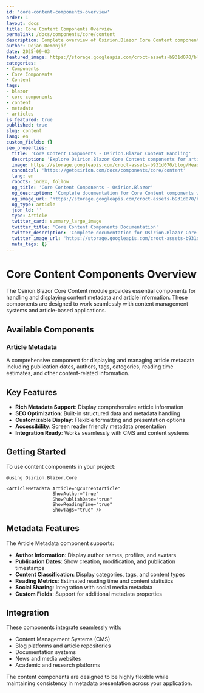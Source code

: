 ```yaml
---
id: 'core-content-components-overview'
order: 1
layout: docs
title: Core Content Components Overview
permalink: /docs/components/core/content
description: Complete overview of Osirion.Blazor Core Content components including article metadata handling for content-rich applications.
author: Dejan Demonjić
date: 2025-09-03
featured_image: https://storage.googleapis.com/croct-assets-b931d070/blog/Headless_CMS_within_the_React_framework_3_1_da922d2562/Headless_CMS_within_the_React_framework_3_1_da922d2562.png
categories:
- Components
- Core Components
- Content
tags:
- blazor
- core-components
- content
- metadata
- articles
is_featured: true
published: true
slug: content
lang: en
custom_fields: {}
seo_properties:
  title: 'Core Content Components - Osirion.Blazor Content Handling'
  description: 'Explore Osirion.Blazor Core Content components for article metadata and content management features.'
  image: https://storage.googleapis.com/croct-assets-b931d070/blog/Headless_CMS_within_the_React_framework_3_1_da922d2562/Headless_CMS_within_the_React_framework_3_1_da922d2562.png
  canonical: 'https://getosirion.com/docs/components/core/content'
  lang: en
  robots: index, follow
  og_title: 'Core Content Components - Osirion.Blazor'
  og_description: 'Complete documentation for Core Content components with metadata and article handling.'
  og_image_url: 'https://storage.googleapis.com/croct-assets-b931d070/blog/Headless_CMS_within_the_React_framework_3_1_da922d2562/Headless_CMS_within_the_React_framework_3_1_da922d2562.png'
  og_type: article
  json_ld: ''
  type: Article
  twitter_card: summary_large_image
  twitter_title: 'Core Content Components Documentation'
  twitter_description: 'Complete documentation for Osirion.Blazor Core Content components.'
  twitter_image_url: 'https://storage.googleapis.com/croct-assets-b931d070/blog/Headless_CMS_within_the_React_framework_3_1_da922d2562/Headless_CMS_within_the_React_framework_3_1_da922d2562.png'
  meta_tags: {}
---
```


# Core Content Components Overview

The Osirion.Blazor Core Content module provides essential components for handling and displaying content metadata and article information. These components are designed to work seamlessly with content management systems and article-based applications.

## Available Components

### Article Metadata
A comprehensive component for displaying and managing article metadata including publication dates, authors, tags, categories, reading time estimates, and other content-related information.

## Key Features

- **Rich Metadata Support**: Display comprehensive article information
- **SEO Optimization**: Built-in structured data and metadata handling
- **Customizable Display**: Flexible formatting and presentation options
- **Accessibility**: Screen reader friendly metadata presentation
- **Integration Ready**: Works seamlessly with CMS and content systems

## Getting Started

To use content components in your project:

```razor
@using Osirion.Blazor.Core

<ArticleMetadata Article="@currentArticle" 
                 ShowAuthor="true" 
                 ShowPublishDate="true" 
                 ShowReadingTime="true" 
                 ShowTags="true" />
```

## Metadata Features

The Article Metadata component supports:

- **Author Information**: Display author names, profiles, and avatars
- **Publication Dates**: Show creation, modification, and publication timestamps
- **Content Classification**: Display categories, tags, and content types
- **Reading Metrics**: Estimated reading time and content statistics
- **Social Sharing**: Integration with social media metadata
- **Custom Fields**: Support for additional metadata properties

## Integration

These components integrate seamlessly with:

- Content Management Systems (CMS)
- Blog platforms and article repositories
- Documentation systems
- News and media websites
- Academic and research platforms

The content components are designed to be highly flexible while maintaining consistency in metadata presentation across your application.
